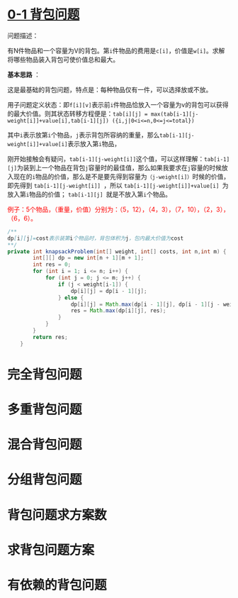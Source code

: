 # [0-1 背包问题](https://www.acwing.com/problem/content/2/)

问题描述：

有N件物品和一个容量为V的背包。第`i`件物品的费用是`c[i]`，价值是`w[i]`。求解将哪些物品装入背包可使价值总和最大。

**基本思路** ：

这是最基础的背包问题，特点是：每种物品仅有一件，可以选择放或不放。 

用子问题定义状态：即`f[i][v]`表示前`i`件物品恰放入一个容量为v的背包可以获得的最大价值。则其状态转移方程便是：`tab[i][j] = max(tab[i-1][j-weight[i]]+value[i],tab[i-1][j]) ({i,j|0<i<=n,0<=j<=total})`

其中`i`表示放第`i`个物品，`j`表示背包所容纳的重量，那么`tab[i-1][j-weight[i]]+value[i]`表示放入第`i`物品，

刚开始接触会有疑问，`tab[i-1][j-weight[i]]`这个值，可以这样理解：`tab[i-1][j]`为装到上一个物品在背包`j`容量时的最佳值，那么如果我要求在`j`容量的时候放入现在的`i`物品的价值，那么是不是要先得到容量为`（j-weight[i]）`时候的价值，即先得到 `tab[i-1][j-weight[i]] `，所以 `tab[i-1][j-weight[i]]+value[i] `为放入第`i`物品的价值； `tab[i-1][j] `就是不放入第`i`个物品。

<font color='red' >例子：5个物品，（重量，价值）分别为：（5，12），（4，3），（7，10），（2，3），（6，6）。</font>

```java
/**
dp[i][j]=cost表示装第i个物品时，背包体积为j，包内最大价值为cost
**/
private int knapsackProblem(int[] weight, int[] costs, int n,int m) {
        int[][] dp = new int[n + 1][m + 1];
        int res = 0;
        for (int i = 1; i <= n; i++) {
            for (int j = 0; j <= m; j++) {
                if (j < weight[i-1]) {
                    dp[i][j] = dp[i - 1][j];
                } else {
                    dp[i][j] = Math.max(dp[i - 1][j], dp[i - 1][j - weight[i-1]] + costs[i-1]);
                    res = Math.max(dp[i][j], res);
                }
            }
        }
        return res;
    }
```



# 完全背包问题

# 多重背包问题

# 混合背包问题

# 分组背包问题

# 背包问题求方案数

# 求背包问题方案

# 有依赖的背包问题